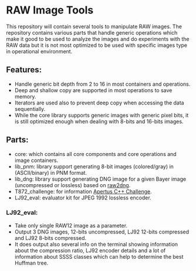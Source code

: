 # RAW Image Tools
This repository will contain several tools to manipulate RAW images.
The repository contains various parts that handle generic operations which make it good to be used to analyze the images and do experiments with the RAW data but it is not most optimized to be used with specific images type in operational environment.

## Features:
- Handle generic bit depth from 2 to 16 in most containers and operations.
- Deep and shallow copy are supported in most operations to save memory.
- Iterators are used also to prevent deep copy when accessing the data sequentially.
- While the core library supports generic images with generic pixel bits, it is still optimized enough when dealing with 8-bits and 16-bits images.

## Parts:
- core: which contains all core components and core operations and image containers.
- lib_pnm: library support generating 8-bit images (colored/gray) in (ASCII/binary) in PNM format.
- lib_dng: library support generating DNG image for a given Bayer image (uncompressed or lossless) based on [raw2dng](https://github.com/apertus-open-source-cinema/misc-tools-utilities/tree/master/raw2dng).
- T872_challenge: for information [Apertus C++ Challenge](https://lab.apertus.org/T872).
- LJ92_eval: evaluator kit for JPEG 1992 lossless encoder.

### LJ92_eval:
- Take only single RAW12 image as a parameter.
- Output 3 DNG images, 12-bits uncompressed, LJ92 12-bits compressed and LJ92 8-bits compressed.
- It does output also several info on the terminal showing information about the compression ratio, LJ92 encoder details and a lot of information about SSSS classes which can help to determine the best Huffman tree.